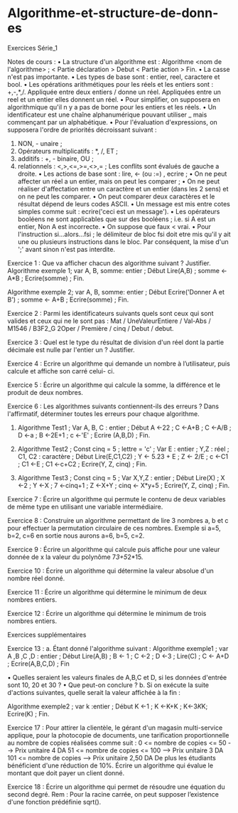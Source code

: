# Algorithme-et-structure-de-donn-es
Exercices Série_1

Notes de cours :
•	La structure d'un algorithme est :
Algorithme  <nom de l'algorithme> ;
  < Partie déclaration >
Debut
  < Partie action >
Fin.
•	La casse n'est pas importante.
•	Les types de base sont : entier, reel, caractere et bool.
•	Les opérations arithmétiques pour les réels et les entiers sont : +,-,*,/. Appliquée entre deux entiers / donne un réel. Appliquées entre un reel et un entier elles donnent un réel.
•	Pour simplifier, on supposera en algorithmique qu'il n y a pas de borne pour les entiers et les réels.
•	Un identificateur est une chaîne alphanumérique pouvant utiliser _ mais commençant par un alphabétique.
•	Pour l'évaluation d'expressions, on supposera l'ordre de priorités décroissant suivant :
1.	NON, - unaire ;
2.	Opérateurs multiplicatifs : *, /, ET ;
3.	additifs : +, - binaire, OU ;
4. relationnels : <,>,<=,>=,<>,= ;
Les conflits sont évalués de gauche a droite.
•	Les actions de base sont : lire, ← (ou :=) , ecrire ;
•	On ne peut affecter un réel a un entier, mais on peut les comparer ;
•	On ne peut réaliser d'affectation entre un caractère et un entier (dans les 2 sens) et on ne peut les comparer.
•	On peut comparer deux caractères et le résultat dépend de leurs codes ASCII.
•	Un message est mis entre cotes simples comme suit : ecrire('ceci est un message').
•	Les opérateurs booléens ne sont applicables que sur des booléens ; i.e. si A est un entier, Non A est incorrecte.
•	On suppose que faux < vrai.
•	Pour l'instruction si...alors...fsi ; le délimiteur de bloc fsi doit etre mis qu'il y ait une ou plusieurs instructions dans le bloc. Par conséquent, la mise d'un ';' avant sinon n'est pas interdite.


Exercice 1 :
Que va afficher chacun des algorithme suivant ? Justifier.
Algorithme exemple 1;
var A, B, somme: entier ; 
Début
Lire(A,B) ; 
somme ← A*B ; 
Ecrire(somme) ;
Fin.

Algorithme exemple 2; 
var A, B, somme: entier ; 
Début
Ecrire('Donner A et B') ; 
somme ← A+B ; Ecrire(somme) ;
Fin.

Exercice 2 :
Parmi les identificateurs suivants quels sont ceux qui sont valides et ceux qui ne le sont pas :
Mat /	UneValeurEntiere / Val-Abs / M1546	/ B3F2_G 2Oper	/ Première / cinq /	Debut /	debut.

Exercice 3 :
Quel est le type du résultat de division d'un réel dont la partie décimale est nulle par l'entier un ? Justifier.

Exercice 4 :
Ecrire un algorithme qui demande un nombre à l’utilisateur, puis calcule et affiche son carré celui- ci.

Exercice 5 :
Écrire un algorithme qui calcule la somme, la différence et le produit de deux nombres.

Exercice 6 :
Les algorithmes suivants contiennent-ils des erreurs ? Dans l'affirmatif, déterminer toutes les erreurs pour chaque algorithme.

1.	Algorithme Test1 ; 
    Var A, B, C : entier ; 
    Début
     A ←22 ; C ←A+B ;
     C ←A/B ; D ←a ;
     B ←2E+1 ;
     c ←'E' ;
     Ecrire (A,B,D) ; 
    Fin.
    
2.	Algorithme Test2 ;
    Const cinq = 5 ;
    lettre = 'c' ; Var E : entier ;
    Y,Z : réel ;
    C1, C2 : caractère ; 
    Début
     Lire(E,C1,C2) ; Y ← 5.23 + E ;
     Z ← 2/E ; 
     c ←C1 ; 
     C1 ←E ;
     C1 ←c+C2 ;
     Ecrire(Y, Z, cinq) ;
    Fin.
    
3.	Algorithme Test3 ;
     Const cinq = 5 ;
     Var	X,Y,Z : entier ; 
     Début
      Lire(X) ; 
      X ←2 ; 
      Y ←X ;
      7 ←cinq+1 ; Z ←X+Y ;
      cinq ← X*y+5 ; 
      Ecrire(Y, Z, cinq) ;
     Fin.
     
Exercice 7 :
Écrire un algorithme qui permute le contenu de deux variables de même type en utilisant une variable intermédiaire.

Exercice 8 :
Construire un algorithme permettant de lire 3 nombres a, b et c pour effectuer la permutation circulaire de ces nombres. Exemple si a=5, b=2, c=6 en sortie nous aurons a=6, b=5, c=2.

Exercice 9 :
Écrire un algorithme qui calcule puis affiche pour une valeur donnée de x la valeur du polynôme 7*3+5*2*15.

Exercice 10 :
Écrire un algorithme qui détermine la valeur absolue d'un nombre réel donné.

Exercice 11 :
Écrire un algorithme qui détermine le minimum de deux nombres entiers.

Exercice 12 :
Écrire un algorithme qui détermine le minimum de trois nombres entiers.

Exercices supplémentaires

Exercice 13 :
a.   Étant donné l'algorithme suivant :
Algorithme exemple1 ; 
var A ,B ,C ,D : entier ; 
Début
 Lire(A,B) ; B ← 1 ;
 C ←2 ; D ←3 ;
 Lire(C) ;
 C ← A+D ;
 Ecrire(A,B,C,D) ;
Fin

•	Quelles seraient les valeurs finales de A,B,C et D, si les données d'entrée sont 10, 20 et 30 ?
•	Que peut-on conclure ?
b.	Si on exécute la suite d'actions suivantes, quelle serait la valeur affichée à la fin :

Algorithme exemple2 ; 
var	k :entier ; 
Début
 K ←1 ;
 K ←K+K ;
 K←3*K*K;
 Ecrire(K) ;
Fin.

Exercice 17 :
Pour attirer la clientèle, le gérant d'un magasin multi-service applique, pour la photocopie de documents, une tarification proportionnelle au nombre de copies réalisées comme suit :
0 <= nombre de copies <= 50 --> Prix unitaire 4 DA 
51 <= nombre de copies <= 100 --> Prix unitaire 3 DA
101 <= nombre de copies -->	Prix unitaire 2,50 DA
De plus les étudiants bénéficient d'une réduction de 10%. 
Écrire un algorithme qui évalue le montant que doit payer un client donné.

Exercice 18 :
Écrire un algorithme qui permet de résoudre une équation du second degré.
Rem : Pour la racine carrée, on peut supposer l’existence d'une fonction prédéfinie sqrt().


  


